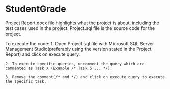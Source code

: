 # StudentGrade
Project Report.docx file highlights what the project is about, including the test cases used in the project.
Project.sql file is the source code for the project.


To execute the code:
    1. Open Project.sql file with Microsoft SQL Server Management Studio(preferably using the version stated in the    Project Report) and click on execute query.
    
    2. To execute specific queries, uncomment the query which are commented as Task X (Example /* Task 5 ... */).
    
    3. Remove the comment(/* and */) and click on execute query to execute the specific task.
